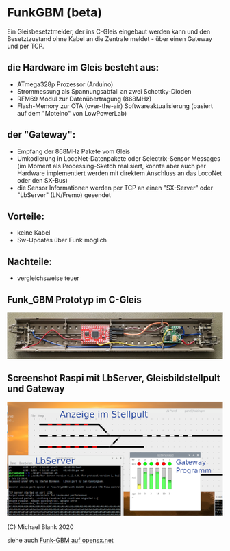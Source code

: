 # FunkGBM (beta)

Ein Gleisbesetztmelder, der ins C-Gleis eingebaut werden kann und den Besetztzustand
ohne Kabel an die Zentrale meldet - über einen Gateway und per TCP.

## die Hardware im Gleis besteht aus:
- ATmega328p Prozessor (Arduino)
- Strommessung als Spannungsabfall an zwei Schottky-Dioden
- RFM69 Modul zur Datenübertragung (868MHz)
- Flash-Memory zur OTA (over-the-air) Softwareaktualisierung
(basiert auf dem "Moteino" von LowPowerLab)

## der "Gateway":
- Empfang der 868MHz Pakete vom Gleis
- Umkodierung in LocoNet-Datenpakete oder Selectrix-Sensor Messages (im Moment als Processing-Sketch realisiert, könnte aber auch per Hardware implementiert werden mit direktem Anschluss an das LocoNet oder den SX-Bus)
- die Sensor Informationen werden per TCP an einen "SX-Server" oder "LbServer" (LN/Fremo) gesendet

## Vorteile:
* keine Kabel
* Sw-Updates über Funk möglich

## Nachteile:
* vergleichsweise teuer

## Funk_GBM Prototyp im C-Gleis</img>
<img src="funk-gbm-proto-kl.jpg"/>

## Screenshot Raspi mit LbServer, Gleisbildstellpult und Gateway
<img src="funk-gbm-sw-kl.png"/>

(C) Michael Blank 2020

siehe auch <a href="http://opensx.net/funkgbm">Funk-GBM auf opensx.net</a>
